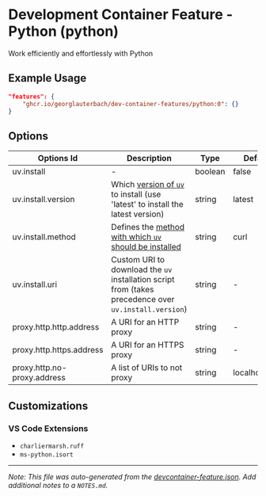 
# Development Container Feature - Python (python)

Work efficiently and effortlessly with Python

## Example Usage

```json
"features": {
    "ghcr.io/georglauterbach/dev-container-features/python:0": {}
}
```

## Options

| Options Id | Description | Type | Default Value |
|-----|-----|-----|-----|
| uv.install | - | boolean | false |
| uv.install.version | Which [version of `uv`](https://github.com/astral-sh/uv/releases) to install (use 'latest' to install the latest version) | string | latest |
| uv.install.method | Defines the [method with which `uv` should be installed](https://docs.astral.sh/uv/getting-started/installation/) | string | curl |
| uv.install.uri | Custom URI to download the `uv` installation script from (takes precedence over `uv.install.version`) | string | - |
| proxy.http.http.address | A URI for an HTTP proxy | string | - |
| proxy.http.https.address | A URI for an HTTPS proxy | string | - |
| proxy.http.no-proxy.address | A list of URIs to not proxy | string | localhost,127.0.0.1 |

## Customizations

### VS Code Extensions

- `charliermarsh.ruff`
- `ms-python.isort`



---

_Note: This file was auto-generated from the [devcontainer-feature.json](https://github.com/georglauterbach/dev-container-features/blob/main/src/python/devcontainer-feature.json).  Add additional notes to a `NOTES.md`._
